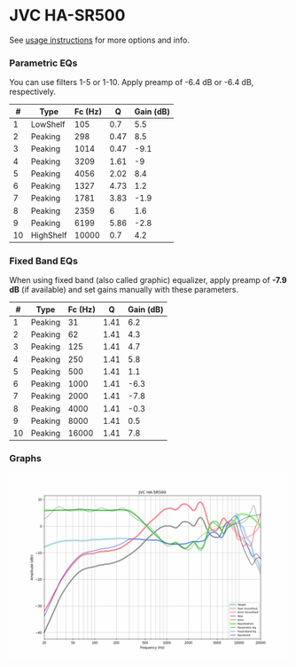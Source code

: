 # JVC HA-SR500
See [usage instructions](https://github.com/jaakkopasanen/AutoEq#usage) for more options and info.

### Parametric EQs
You can use filters 1-5 or 1-10. Apply preamp of -6.4 dB or -6.4 dB, respectively.

|   # | Type      |   Fc (Hz) |    Q |   Gain (dB) |
|-----|-----------|-----------|------|-------------|
|   1 | LowShelf  |       105 | 0.7  |         5.5 |
|   2 | Peaking   |       298 | 0.47 |         8.5 |
|   3 | Peaking   |      1014 | 0.47 |        -9.1 |
|   4 | Peaking   |      3209 | 1.61 |        -9   |
|   5 | Peaking   |      4056 | 2.02 |         8.4 |
|   6 | Peaking   |      1327 | 4.73 |         1.2 |
|   7 | Peaking   |      1781 | 3.83 |        -1.9 |
|   8 | Peaking   |      2359 | 6    |         1.6 |
|   9 | Peaking   |      6199 | 5.86 |        -2.8 |
|  10 | HighShelf |     10000 | 0.7  |         4.2 |

### Fixed Band EQs
When using fixed band (also called graphic) equalizer, apply preamp of **-7.9 dB** (if available) and set gains manually with these parameters.

|   # | Type    |   Fc (Hz) |    Q |   Gain (dB) |
|-----|---------|-----------|------|-------------|
|   1 | Peaking |        31 | 1.41 |         6.2 |
|   2 | Peaking |        62 | 1.41 |         4.3 |
|   3 | Peaking |       125 | 1.41 |         4.7 |
|   4 | Peaking |       250 | 1.41 |         5.8 |
|   5 | Peaking |       500 | 1.41 |         1.1 |
|   6 | Peaking |      1000 | 1.41 |        -6.3 |
|   7 | Peaking |      2000 | 1.41 |        -7.8 |
|   8 | Peaking |      4000 | 1.41 |        -0.3 |
|   9 | Peaking |      8000 | 1.41 |         0.5 |
|  10 | Peaking |     16000 | 1.41 |         7.8 |

### Graphs
![](./JVC%20HA-SR500.png)
